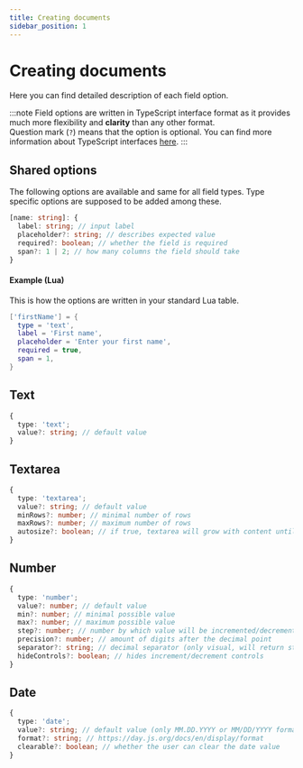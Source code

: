 ```yaml
---
title: Creating documents
sidebar_position: 1
---
```


# Creating documents

Here you can find detailed description of each field option.

:::note
Field options are written in TypeScript interface format as it provides much more flexibility and **clarity** than any other format.  
Question mark (`?`) means that the option is optional. You can find more information about TypeScript interfaces [here](https://www.typescriptlang.org/docs/handbook/2/objects.html).
:::

## Shared options
The following options are available and same for all field types.
Type specific options are supposed to be added among these.
```ts
[name: string]: {
  label: string; // input label
  placeholder?: string; // describes expected value
  required?: boolean; // whether the field is required
  span?: 1 | 2; // how many columns the field should take
}
```

#### Example (Lua)
This is how the options are written in your standard Lua table.
```lua
['firstName'] = {
  type = 'text',
  label = 'First name',
  placeholder = 'Enter your first name',
  required = true,
  span = 1,
}
```



## Text
```ts
{
  type: 'text';
  value?: string; // default value
}
```



## Textarea
```ts
{
  type: 'textarea';
  value?: string; // default value
  minRows?: number; // minimal number of rows
  maxRows?: number; // maximum number of rows
  autosize?: boolean; // if true, textarea will grow with content until maxRows are reached
}
```



## Number
```ts
{
  type: 'number';
  value?: number; // default value
  min?: number; // minimal possible value
  max?: number; // maximum possible value
  step?: number; // number by which value will be incremented/decremented
  precision?: number; // amount of digits after the decimal point
  separator?: string; // decimal separator (only visual, will return standard float)
  hideControls?: boolean; // hides increment/decrement controls
}
```



## Date
```ts
{
  type: 'date';
  value?: string; // default value (only MM.DD.YYYY or MM/DD/YYYY format)
  format?: string; // https://day.js.org/docs/en/display/format
  clearable?: boolean; // whether the user can clear the date value
}
```
